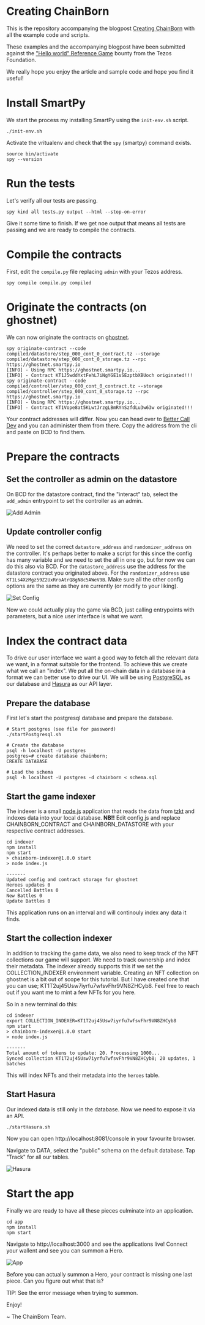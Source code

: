 # Creating ChainBorn

This is the repository accompanying the blogpost [Creating ChainBorn](https://medium.com/chainborn/creating-chainborn-fce259fde45d) with all the example code and scripts.

These examples and the accompanying blogpost have been submitted against the ["Hello world" Reference Game](https://tezos.foundation/bounty-program/) bounty from the Tezos Foundation.

We really hope you enjoy the article and sample code and hope you find it useful!

# Install SmartPy

We start the process my installing SmartPy using the `init-env.sh` script.

```
./init-env.sh
```

Activate the vritualenv and check that the `spy` (smartpy) command exists.

```
source bin/activate
spy --version
```

# Run the tests

Let's verify all our tests are passing.

```
spy kind all tests.py output --html --stop-on-error
```

Give it some time to finish. If we get noe output that means all tests are passing and we are ready to compile the contracts. 

# Compile the contracts

First, edit the `compile.py` file replacing `admin` with your Tezos address.

```
spy compile compile.py compiled
```

# Originate the contracts (on ghostnet)

We can now originate the contracts on [ghostnet](https://teztnets.xyz/).

```
spy originate-contract --code compiled/datastore/step_000_cont_0_contract.tz --storage compiled/datastore/step_000_cont_0_storage.tz --rpc https://ghostnet.smartpy.io
[INFO] - Using RPC https://ghostnet.smartpy.io...
[INFO] - Contract KT1J5wddYxtFehL7iNgYGE1sSEzptbXBUoch originated!!!
spy originate-contract --code compiled/controller/step_000_cont_0_contract.tz --storage compiled/controller/step_000_cont_0_storage.tz --rpc https://ghostnet.smartpy.io
[INFO] - Using RPC https://ghostnet.smartpy.io...
[INFO] - Contract KT1Vope8at5KLwtJrzgLBmRYnSzfdLu3w63w originated!!!
```

Your contract addresses will differ. Now you can head over to [Better Call Dev](https://better-call.dev/) and you can administer them from there. Copy the address from the cli and paste on BCD to find them.

# Prepare the contracts

## Set the controller as admin on the datastore

On BCD for the datastore contract, find the "interact" tab, select the `add_admin` entrypoint to set the controller as an admin.

![Add Admin](screenshots/add_admin.png?raw=true "Add Admin")

## Update controller config 

We need to set the correct `datastore_address` and `randomizer_address` on the controller. It's perhaps better to make a script for this since the config has many variable and we need to set the all in one go, but for now we can do this also via BCD. For the `datastore_address` use the address for the datastore contract you originated above. For the `randomizer_address` use `KT1Ls4XzMgz59Z2UxRroAtrQ8gN8c5AWeV9B`. Make sure all the other config options are the same as they are currently (or modify to your liking).

![Set Config](screenshots/set_config.png?raw=true "Set Config")

Now we could actually play the game via BCD, just calling entrypoints with parameters, but a nice user interface is what we want.

# Index the contract data

To drive our user interface we want a good way to fetch all the relevant data we want, in a format suitable for the frontend. To achieve this we create what we call an "index". We put all the on-chain data in a database in a format we can better use to drive our UI. We will be using [PostgreSQL](https://www.postgresql.org/) as our database and [Hasura](https://hasura.io/) as our API layer.

## Prepare the database

First let's start the postgresql database and prepare the database.

```
# Start postgres (see file for password)
./startPostgresql.sh

# Create the database
psql -h localhost -U postgres
postgres=# create database chainborn;
CREATE DATABASE

# Load the schema
psql -h localhost -U postgres -d chainborn < schema.sql
```

## Start the game indexer

The indexer is a small [node.js](https://nodejs.org/en/) application that reads the data from [tzkt](https://tzkt.io/) and indexes data into your local database.
**NB!!** Edit config.js and replace CHAINBORN_CONTRACT and CHAINBORN_DATASTORE with your respective contract addresses.

```
cd indexer
npm install 
npm start
> chainborn-indexer@1.0.0 start
> node index.js

-------
Updated config and contract storage for ghostnet
Heroes updates 0
Cancelled Battles 0
New Battles 0
Update Battles 0
```

This application runs on an interval and will continouly index any data it finds.

## Start the collection indexer

In addition to tracking the game data, we also need to keep track of the NFT collections our game will support. We need to track ownership and index their metadata. The indexer already supports this if we set the COLLECTION_INDEXER environment variable. Creating an NFT collection on ghostnet is a bit out of scope for this tutorial. But I have created one that you can use; KT1T2uj45Usw7iyrfu7wfsvFhr9VN8ZHCyb8. Feel free to reach out if you want me to mint a few NFTs for you here. 

So in a new terminal do this:

```
cd indexer
export COLLECTION_INDEXER=KT1T2uj45Usw7iyrfu7wfsvFhr9VN8ZHCyb8
npm start
> chainborn-indexer@1.0.0 start
> node index.js

-------
Total amount of tokens to update: 20. Processing 1000...
Synced collection KT1T2uj45Usw7iyrfu7wfsvFhr9VN8ZHCyb8; 20 updates, 1 batches
```

This will index NFTs and their metadata into the `heroes` table.

## Start Hasura

Our indexed data is still only in the database. Now we need to expose it via an API.

```
./startHasura.sh
```

Now you can open http://localhost:8081/console in your favourite browser.

Navigate to DATA, select the "public" schema on the default database. Tap "Track" for all our tables.

![Hasura](screenshots/hasura.png?raw=true "Hasura")

# Start the app

Finally we are ready to have all these pieces culminate into an application.

```
cd app
npm install
npm start
```

Navigate to http://localhost:3000 and see the applications live! Connect your wallent and see you can summon a Hero.

![App](screenshots/app.png?raw=true "App")

Before you can actually summon a Hero, your contract is missing one last piece. Can you figure out what that is?

TIP: See the error message when trying to summon.

Enjoy!

~ The ChainBorn Team.
